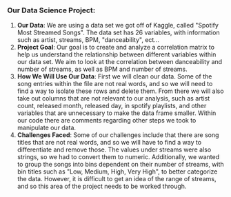 
### Our Data Science Project:
1. **Our Data**: We are using a data set we got off of Kaggle, called "Spotify Most Streamed Songs". The data set has 26 variables, with information such as artist, streams, BPM, "danceability", ect...
2. **Project Goal**: Our goal is to create and analyze a correlation matrix to help us understand the relationship between different variables within our data set. We aim to look at the correlation between danceability and number of streams, as well as BPM and number of streams.
3. **How We Will Use Our Data**: First we will clean our data. Some of the song entries within the file are not real words, and so we will need to find a way to isolate these rows and delete them. From there we will also take out columns that are not relevant to our analysis, such as artist count, released month, released day, in spotify playlists, and other variables that are unnecessary to make the data frame smaller. Within our code there are comments regarding other steps we took to manipulate our data.  
4. **Challenges Faced**: Some of our challenges include that there are song titles that are not real words, and so we will have to find a way to differentiate and remove those. The values under streams were also strings, so we had to convert them to numeric. Additionally, we wanted to group the songs into bins dependent on their number of streams, with bin titles such as "Low, Medium, High, Very High", to better categorize the data. However, it is difficult to get an idea of the range of streams, and so this area of the project needs to be worked through. 

